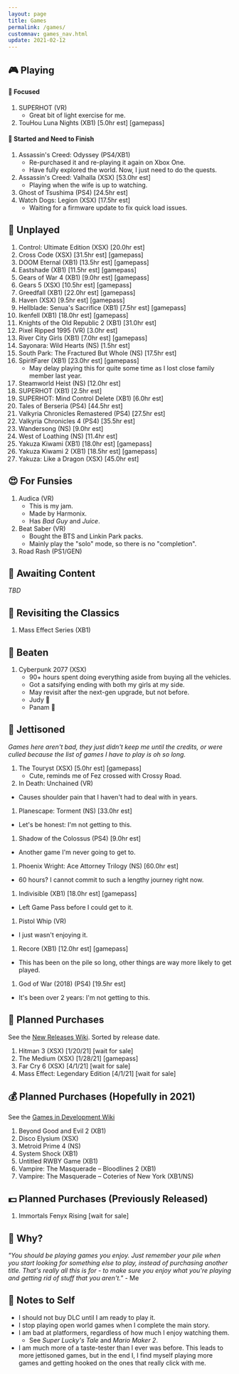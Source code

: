 ```yaml
---
layout: page
title: Games
permalink: /games/
customnav: games_nav.html
update: 2021-02-12
---
```


<a name='currently-playing'></a>
<!-- playing:start -->

## :video_game: Playing

#### :eyes: Focused

1. SUPERHOT (VR)
   * Great bit of light exercise for me.
1. TouHou Luna Nights (XB1) [5.0hr est] [gamepass]

#### :traffic_light: Started and Need to Finish

1. Assassin's Creed: Odyssey (PS4/XB1)
   * Re-purchased it and re-playing it again on Xbox One.
   * Have fully explored the world. Now, I just need to do the quests.
1. Assassin's Creed: Valhalla (XSX) [53.0hr est]
   * Playing when the wife is up to watching.
1. Ghost of Tsushima (PS4) [24.5hr est]
1. Watch Dogs: Legion (XSX) [17.5hr est]
   * Waiting for a firmware update to fix quick load issues.

<!-- playing:end -->
<a name='unplayed'></a>
<!-- unplayed:start -->

## :space_invader: Unplayed

1. Control: Ultimate Edition (XSX) [20.0hr est]
1. Cross Code (XSX) [31.5hr est] [gamepass]
1. DOOM Eternal (XB1) [13.5hr est] [gamepass]
1. Eastshade (XB1) [11.5hr est] [gamepass]
1. Gears of War 4 (XB1) [9.0hr est] [gamepass]
1. Gears 5 (XSX) [10.5hr est] [gamepass]
1. Greedfall (XB1) [22.0hr est] [gamepass]
1. Haven (XSX) [9.5hr est] [gamepass]
1. Hellblade: Senua's Sacrifice (XB1) [7.5hr est] [gamepass]
1. Ikenfell (XB1) [18.0hr est] [gamepass]
1. Knights of the Old Republic 2 (XB1) [31.0hr est]
1. Pixel Ripped 1995 (VR) [3.0hr est]
1. River City Girls (XB1) [7.0hr est] [gamepass]
1. Sayonara: Wild Hearts (NS) [1.5hr est]
1. South Park: The Fractured But Whole (NS) [17.5hr est]
1. SpiritFarer (XB1) [23.0hr est] [gamepass]
   * May delay playing this for quite some time as I lost close family member last year.
1. Steamworld Heist (NS) [12.0hr est]
1. SUPERHOT (XB1) [2.5hr est]
1. SUPERHOT: Mind Control Delete (XB1) [6.0hr est]
1. Tales of Berseria (PS4) [44.5hr est]
1. Valkyria Chronicles Remastered (PS4) [27.5hr est]
1. Valkyria Chronicles 4 (PS4) [35.5hr est]
1. Wandersong (NS) [9.0hr est]
1. West of Loathing (NS) [11.4hr est]
1. Yakuza Kiwami (XB1) [18.0hr est] [gamepass]
1. Yakuza Kiwami 2 (XB1) [18.5hr est] [gamepass]
1. Yakuza: Like a Dragon (XSX) [45.0hr est]

<!-- unplayed:end -->

<a name='for-fun'></a>
<!-- for-fun:start -->

## :heart_eyes: For Funsies

1. Audica (VR)
   * This is my jam.
   * Made by Harmonix.
   * Has _Bad Guy_ and _Juice_.
1. Beat Saber (VR)
   * Bought the BTS and Linkin Park packs.
   * Mainly play the "solo" mode, so there is no "completion".
1. Road Rash (PS1/GEN)

<!-- for-fun:end -->

<a name='awaiting-content'></a>
<!-- awaiting-content:start -->

## :calendar: Awaiting Content

_TBD_

<!-- awaiting-content:end -->

<a name='undecided'>
<!-- undecided:start -->

<!-- undecided:end -->

<a name='revisited'></a>
<!-- revisited:start -->

## :repeat: Revisiting the Classics

1. Mass Effect Series (XB1)

<!-- revisited:end -->

<a name='beaten'></a>
<!-- beaten:start -->

## :checkered_flag: Beaten

1. Cyberpunk 2077 (XSX)
   * 90+ hours spent doing everything aside from buying all the vehicles.
   * Got a satsifying ending with both my girls at my side.
   * May revisit after the next-gen upgrade, but not before.
   * Judy :sparkling_heart:
   * Panam :sparkling_heart:

<!-- beaten:end -->

<a name='jettisoned'></a>
<!-- jettisoned:start -->

## :rocket: Jettisoned

_Games here aren't bad, they just didn't keep me until the credits, or were culled because the list
of games I have to play is oh so long._

1. The Touryst (XSX) [5.0hr est] [gamepass]
   * Cute, reminds me of Fez crossed with Crossy Road.
1. In Death: Unchained (VR)
  * Causes shoulder pain that I haven't had to deal with in years.
1. Planescape: Torment (NS) [33.0hr est]
  * Let's be honest: I'm not getting to this.
1. Shadow of the Colossus (PS4) [9.0hr est]
  * Another game I'm never going to get to.
1. Phoenix Wright: Ace Attorney Trilogy (NS) [60.0hr est]
  * 60 hours? I cannot commit to such a lengthy journey right now.
1. Indivisible (XB1) [18.0hr est] [gamepass]
  * Left Game Pass before I could get to it.
1. Pistol Whip (VR)
  * I just wasn't enjoying it.
1. Recore (XB1) [12.0hr est] [gamepass]
  * This has been on the pile so long, other things are way more likely to get played.
1. God of War (2018) (PS4) [19.5hr est]
  * It's been over 2 years: I'm not getting to this.

<!-- jettisoned:end -->
<a name='planned-purchases'></a>
<!-- planned-purchases:start -->

## :money_with_wings: Planned Purchases 

See the [New Releases Wiki][new-releases]. Sorted by release date.

1. Hitman 3 (XSX) [1/20/21] [wait for sale]
1. The Medium (XSX) [1/28/21] [gamepass]
1. Far Cry 6 (XSX) [4/1/21] [wait for sale]
1. Mass Effect: Legendary Edition [4/1/21] [wait for sale]

## :moneybag: Planned Purchases (Hopefully in 2021)

See the [Games in Development Wiki][games-in-development]

1. Beyond Good and Evil 2 (XB1)
1. Disco Elysium (XSX)
1. Metroid Prime 4 (NS)
1. System Shock (XB1)
1. Untitled RWBY Game (XB1)
1. Vampire: The Masquerade – Bloodlines 2 (XB1)
1. Vampire: The Masquerade – Coteries of New York (XB1/NS)

## :dollar: Planned Purchases (Previously Released)

1. Immortals Fenyx Rising [wait for sale]

<!-- planned-purchases:end -->

<a name='why'>

## :thought_balloon: Why?

_"You should be playing games you enjoy. Just remember your pile when you start
looking for something else to play, instead of purchasing another title. That's
really all this is for - to make sure you enjoy what you're playing and getting
rid of stuff that you aren't."_ - Me

<a name='notes-to-self'>

## :memo: Notes to Self

+ I should not buy DLC until I am ready to play it.
+ I stop playing open world games when I complete the main story.
+ I am bad at platformers, regardless of how much I enjoy watching them.
  - See _Super Lucky's Tale_ and _Mario Maker 2_.
+ I am much more of a taste-tester than I ever was before. This leads to more jettisoned games, but
  in the end I, I find myself playing more games and getting hooked on the ones that really click
  with me.

[new-releases]: https://en.wikipedia.org/wiki/2021_in_video_gaming#Game_releases
[games-in-development]: https://en.wikipedia.org/wiki/List_of_video_games_in_development
[notes-to-self]: #notes-to-self
[currently-playing]: #currently-playing
[awaiting-content]: #awaiting-content
[undecided]: #undecided
[unplayed]: #unplayed
[beaten]: #beaten
[jettisoned]: #jettisoned
[why]: #why
[for-fun]: #for-fun
[planned-purchases]: #planned-purchases
